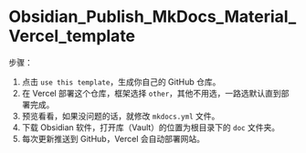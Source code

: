 # Obsidian_Publish_MkDocs_Material_Vercel_template

步骤：

1. 点击 `use this template`，生成你自己的 GitHub 仓库。
2. 在 Vercel 部署这个仓库，框架选择 `other`，其他不用选，一路选默认直到部署完成。
3. 预览看看，如果没问题的话，就修改 `mkdocs.yml` 文件。
4. 下载 Obsidian 软件，打开库（Vault）的位置为根目录下的 `doc` 文件夹。
5. 每次更新推送到 GitHub，Vercel 会自动部署网站。
